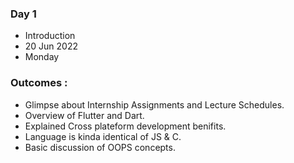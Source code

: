 ### Day 1 
* Introduction
* 20 Jun 2022 
* Monday

### Outcomes :
* Glimpse about Internship Assignments and Lecture Schedules.
*  Overview of Flutter and Dart.
* Explained Cross plateform development benifits.
* Language is kinda identical of JS & C.
*  Basic discussion of OOPS concepts.
